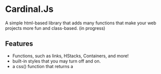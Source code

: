 # Cardinal.Js

A simple html-based library that adds many functions that make your web projects more fun and class-based. (in progress)

## Features

- Functions, such as links, HStacks, Containers, and more!
- built-in styles that you may turn off and on.
- a css() function that returns a <style> tag with your styles inside! 

## Technologies

- **Language:** JavaScript

## Docs
- Initiate Your App:
  ```code
  const app = {
    setup = new App;
  }
  ```
- Above this:
  ```code
  class App {
    main()  

## Installation

Follow these steps to set up your development environment:
```bash
# clone the repository in the folder of your choice, this is your new web project.
git clone https://github.com/PieAreSquared11/Cardinal.Js
```

Then simply paste the following code into your head element.
```code
<script src="parts/main.js"></script>
